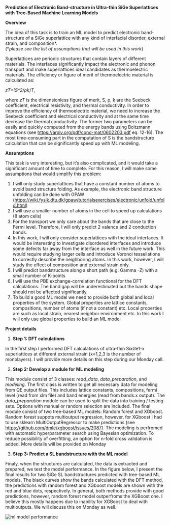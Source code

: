 **Prediction of Electronic Band-structure in Ultra-thin SiGe Superlattices with Tree-Based Machine Learning Models**

**Overview**

The idea of this task is to train an ML model to predict electronic band-structure of a SiGe superlattice with any kind of interfacial disorder, external strain, and composition*.   
(**please see the list of assumptions that will be used in this work*)

Superlattices are periodic structures that contain layers of different materials. The interfaces significantly impact the electronic and phonon transport and make superlattices ideal candidates as thermoelectric materials. The efficiency or figure of merit of thermoelectric material is calculated as:

*zT=(S^2/ρk)T*,

where *zT* is the dimensionless figure of merit, S, ρ, k  are the Seebeck coefficient, electrical resistivity, and thermal conductivity. In order to improve the efficiency of thermoelectric material, we need to increase the Seebeck coefficient and electrical conductivity and at the same time decrease the thermal conductivity.  The former two parameters can be easily and quickly computed from the energy bands using Boltzmann equations (see https://arxiv.org/pdf/cond-mat/0602203.pdf eq. 12-16). The most time-consuming part in the computation of S is the bandstructure calculation that can be significantly speed up with ML modeling. 
 

**Assumptions**

This task is very interesting, but it’s also complicated, and it would take a significant amount of time to complete. For this reason, I will make some assumptions that would simplify this problem:
1. I will only study superlattices that have a constant number of atoms to avoid band structure folding. As example, the electronic band structure unfolding can be done with GPAW (https://wiki.fysik.dtu.dk/gpaw/tutorialsexercises/electronic/unfold/unfold.html)
2. I will use a smaller number of atoms in the cell to speed up calculations (8 atom cells)
3. For the transport we only care about the bands that are close to the Fermi level. Therefore, I will only predict 2 valence and 2 conduction bands. 
4. In this work, I will only consider superlattices with the ideal interfaces. It would be interesting to investigate disordered interfaces and introduce some defects far away from the interface as well in the future work. This would require studying larger cells and introduce Voronoi tessellations to correctly describe the neighboring atoms. In this work, however, I will study the effect of composition and external strain only. 
5. I will predict bandstructure along a short path (e.g. Gamma -Z) with a small number of K-points
6. I will use the PBE exchange-correlation functional for the DFT calculations. The band gap will be underestimated but the bands shape should not be affected significantly. 
7. To build a good ML model we need to provide both global and local properties of the system. Global properties are lattice constants, compositions, number of atoms (if not a constant) etc. Local properties are such as local strain, nearest neighbor environment etc. In this work I will only use global properties to build an ML model  


**Project details**

1. **Step 1: DFT calculations** 

In the first step I performed DFT calculations of ultra-thin SixGe1-x superlattices at different external strain (x=1,2,3 is the number of monolayers). I will provide more details on this step during our Monday call.   

2. **Step 2: Develop a module for ML modeling**

This module consist of 3 classes: *read_data*, *data_preparation*, and *modeling*. The first class is written to get all necessary data for modeling from QE output files. This includes lattice constants, compositions, fermi level (read from xlm file) and band energies (read from bands.x output). The *data_preparation* module can be used to split the data into training / testing sets. Options with manual or random selection are included. The final module consist of two tree-based ML models: Random forest and XGboost. Random forest suppots multioutput regression, however, for XGboost I had to use sklearn MultiOutputRegressor to make predictions (see https://github.com/dmlc/xgboost/issues/2087). The modeling is perfromed with automatic hyperparameter search using Bayesian optimization. To reduce possibility of overfitting, an option for n-fold cross validation is added. More details will be provided on Monday 
 
3. **Step 3: Predict a SL bandstructure with the ML model**

Finaly, when the structures are calculated, the data is extracted and prepared, we test the model performance. In the figure below, I present the final results for two SiGe SL bandstructures predicted with tree-based ML models. The black curves show the bands calculated with the DFT method, the predictions with random forest and XGboost models are shown with the red and blue dots, respectively. In general, both methods provide with good predictions, however, random forest model outperfroms the XGBoost one. I believe this mostly happens due to inability for XGBoost to deal with multioutputs. We will discuss this on Monday as well.  

![ml model performance](https://user-images.githubusercontent.com/64281595/139505384-c190b36a-62a3-48ee-9360-b1d56e0efeea.png)


